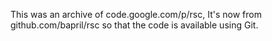 This was an archive of code.google.com/p/rsc, It's now from github.com/bapril/rsc so that the code is available using Git.
